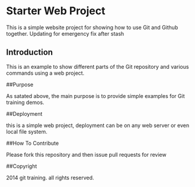 # Starter Web Project

This is a simple website project for showing how to use Git and Github together. Updating for emergency fix after stash


## Introduction

This is an example to show different parts of the Git repository and various commands using a web project.

##Purpose

As satated above, the main purpose is to provide simple examples for Git training demos.

##Deployment

this is a simple web project, deployment can be on any web server or even local file system.

##How To Contribute

Please fork this repository and then issue pull requests for review

##Copyright

2014 git training. all rights reserved.